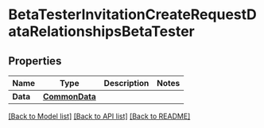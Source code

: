 # BetaTesterInvitationCreateRequestDataRelationshipsBetaTester

## Properties

Name | Type | Description | Notes
------------ | ------------- | ------------- | -------------
**Data** | [**CommonData**](CommonData.md) |  | 

[[Back to Model list]](../README.md#documentation-for-models) [[Back to API list]](../README.md#documentation-for-api-endpoints) [[Back to README]](../README.md)


